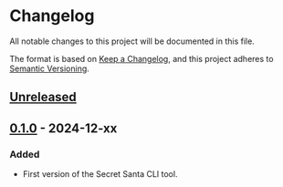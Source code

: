# Changelog

All notable changes to this project will be documented in this file.

The format is based on [Keep a Changelog](https://keepachangelog.com/en/1.1.0/),
and this project adheres to [Semantic Versioning](https://semver.org/spec/v2.0.0.html).

## [Unreleased]

## [0.1.0] - 2024-12-xx

### Added

- First version of the Secret Santa CLI tool.

[unreleased]: https://github.com/marcosgabarda/secret-santa/compare/v0.1.0...HEAD
[0.1.0]: https://github.com/olivierlacan/keep-a-changelog/releases/tag/v0.1.0